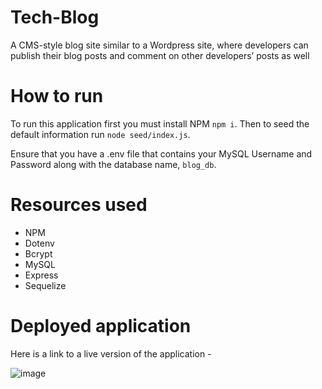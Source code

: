 # Tech-Blog
A CMS-style blog site similar to a Wordpress site, where developers can publish their blog posts and comment on other developers’ posts as well

# How to run

To run this application first you must install NPM `` npm i ``. Then to seed the default information run `` node seed/index.js ``.

Ensure that you have a .env file that contains your MySQL Username and Password along with the database name, `` blog_db ``.

# Resources used

* NPM
* Dotenv
* Bcrypt
* MySQL
* Express 
* Sequelize

# Deployed application

Here is a link to a live version of the application - 

![image](https://github.com/shtuupid/tech-blog/assets/67907083/38d1b437-c166-41af-8ac0-d0a05113d895)
